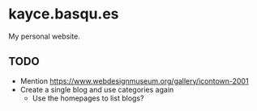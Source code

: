# kayce.basqu.es

My personal website.

## TODO

* Mention https://www.webdesignmuseum.org/gallery/icontown-2001
* Create a single blog and use categories again
  * Use the homepages to list blogs?
